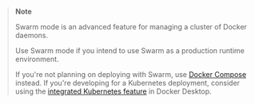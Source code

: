 > **Note**
>
> Swarm mode is an advanced feature for managing a cluster of Docker daemons.
>
> Use Swarm mode if you intend to use Swarm as a production runtime environment.
> 
> If you're not planning on deploying with Swarm, use
> [Docker Compose](/compose/) instead.
> If you're developing for a Kubernetes deployment, consider using the
> [integrated Kubernetes feature](/desktop/kubernetes/) in Docker Desktop.
